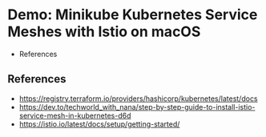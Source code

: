 # Demo: Minikube Kubernetes Service Meshes with Istio on macOS

<!-- MarkdownTOC -->

- References

<!-- /MarkdownTOC -->

## References

- https://registry.terraform.io/providers/hashicorp/kubernetes/latest/docs
- https://dev.to/techworld_with_nana/step-by-step-guide-to-install-istio-service-mesh-in-kubernetes-d6d
- https://istio.io/latest/docs/setup/getting-started/
